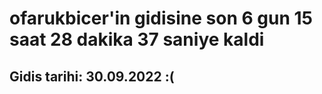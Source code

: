 # ofarukbicer'in gidisine son 6 gun 15 saat 28 dakika 37 saniye kaldi

## Gidis tarihi: 30.09.2022 :(